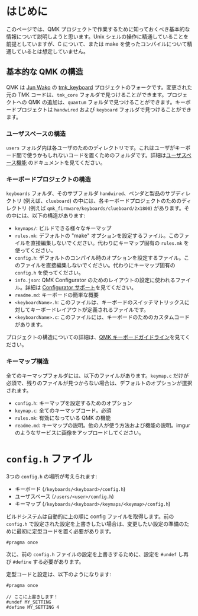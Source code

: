 # はじめに

<!---
  original document: 0.8.82:docs/getting_started_introduction.md
  git diff 0.8.82 HEAD -- docs/getting_started_introduction.md | cat
-->

このページでは、QMK プロジェクトで作業するために知っておくべき基本的な情報について説明しようと思います。Unix シェルの操作に精通していることを前提としていますが、C について、または make を使ったコンパイルについて精通しているとは想定していません。

## 基本的な QMK の構造

QMK は [Jun Wako](https://github.com/tmk) の [tmk_keyboard](https://github.com/tmk/tmk_keyboard) プロジェクトのフォークです。変更された元の TMK コードは、`tmk_core` フォルダで見つけることができます。プロジェクトへの QMK の追加は、`quantum` フォルダで見つけることができます。キーボードプロジェクトは `handwired` および `keyboard` フォルダで見つけることができます。

### ユーザスペースの構造

`users` フォルダ内は各ユーザのためのディレクトリです。これはユーザがキーボード間で使うかもしれないコードを置くためのフォルダです。詳細は[ユーザスペース機能](ja/feature_userspace.md) のドキュメントを見てください。

### キーボードプロジェクトの構造

`keyboards` フォルダ、そのサブフォルダ `handwired`、ベンダと製品のサブディレクトリ (例えば、`clueboard`) の中には、各キーボードプロジェクトのためのディレクトリ (例えば `qmk_firmware/keyboards/clueboard/2x1800`) があります。その中には、以下の構造があります:

* `keymaps/`: ビルドできる様々なキーマップ
* `rules.mk`: デフォルトの "make" オプションを設定するファイル。このファイルを直接編集しないでください。代わりにキーマップ固有の `rules.mk` を使ってください。
* `config.h`: デフォルトのコンパイル時のオプションを設定するファイル。このファイルを直接編集しないでください。代わりにキーマップ固有の `config.h` を使ってください。
* `info.json`: QMK Configurator のためのレイアウトの設定に使われるファイル。詳細は [Configurator サポート](ja/reference_configurator_support.md)を見てください。
* `readme.md`: キーボードの簡単な概要
* `<keyboardName>.h`: このファイルは、キーボードのスイッチマトリックスに対してキーボードレイアウトが定義されるファイルです。
* `<keyboardName>.c`: このファイルには、キーボードのためのカスタムコードがあります。

プロジェクトの構造についての詳細は、[QMK キーボードガイドライン](ja/hardware_keyboard_guidelines.md)を見てください。

### キーマップ構造

全てのキーマップフォルダには、以下のファイルがあります。`keymap.c` だけが必須で、残りのファイルが見つからない場合は、デフォルトのオプションが選択されます。

* `config.h`: キーマップを設定するためのオプション
* `keymap.c`: 全てのキーマップコード。必須
* `rules.mk`: 有効になっている QMK の機能
* `readme.md`: キーマップの説明。他の人が使う方法および機能の説明。imgur のようなサービスに画像をアップロードしてください。

# `config.h` ファイル

3つの `config.h` の場所が考えられます:

* キーボード (`/keyboards/<keyboard>/config.h`)
* ユーザスペース (`/users/<user>/config.h`)
* キーマップ (`/keyboards/<keyboard>/keymaps/<keymap>/config.h`)

ビルドシステムは自動的に上の順に config ファイルを取得します。前の `config.h` で設定された設定を上書きしたい場合は、変更したい設定の準備のために最初に定型コードを置く必要があります。

```
#pragma once
```

次に、前の `config.h` ファイルの設定を上書きするために、設定を `#undef` し再び `#define` する必要があります。

定型コードと設定は、以下のようになります:

```
#pragma once

// ここに上書きします！
#undef MY_SETTING
#define MY_SETTING 4
```
